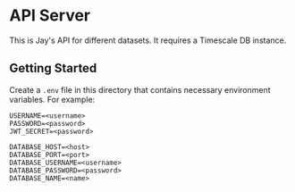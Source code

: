 # API Server

This is Jay's API for different datasets. It requires a Timescale DB instance.

## Getting Started

Create a `.env` file in this directory that contains necessary environment variables. For example:

```
USERNAME=<username>
PASSWORD=<password>
JWT_SECRET=<password>

DATABASE_HOST=<host>
DATABASE_PORT=<port>
DATABASE_USERNAME=<username>
DATABASE_PASSWORD=<password>
DATABASE_NAME=<name>
```

